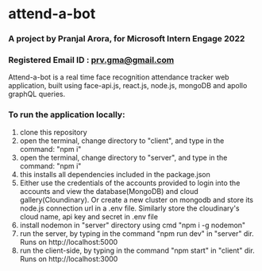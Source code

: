 # attend-a-bot
### A project by Pranjal Arora, for Microsoft Intern Engage 2022
### Registered Email ID : prv.gma@gmail.com
 Attend-a-bot is a real time face recognition attendance tracker web application, built using face-api.js, react.js, node.js, mongoDB and apollo graphQL queries. 

### To run the application locally:
1. clone this repository
2. open the terminal, change directory to "client", and type in the command: "npm i"
3. open the terminal, change directory to "server", and type in the command: "npm i"
4. this installs all dependencies included in the package.json
5. Either use the credentials of the accounts provided to login into the accounts and view the database(MongoDB) and cloud gallery(Cloundinary). Or create a new cluster on mongodb and store its node.js connection url in a .env file. Similarly store the cloudinary's cloud name, api key and secret in .env file
6. install nodemon in "server" directory using cmd "npm i -g nodemon"
7. run the server, by typing in the command "npm run dev" in "server" dir. Runs on http://localhost:5000
8. run the client-side, by typing in the command "npm start" in "client" dir. Runs on http://localhost:3000
